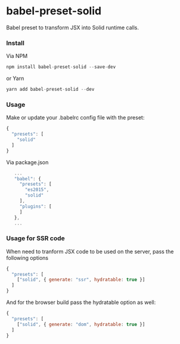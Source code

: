 # babel-preset-solid
Babel preset to transform JSX into Solid runtime calls.

### Install

Via NPM

```javascript
npm install babel-preset-solid --save-dev
```

or Yarn

```javascript
yarn add babel-preset-solid --dev
```

### Usage

Make or update your .babelrc config file with the preset:

```javascript
{
  "presets": [
    "solid"
  ]
}
```

Via package.json

```javascript
   ...
   "babel": {
     "presets": [
       "es2015",
       "solid"
     ],
     "plugins": [
     ]
   },
   ...
```

### Usage for SSR code
When need to tranform JSX code to be used on the server, pass the following options

```javascript
{
  "presets": [
    ["solid", { generate: "ssr", hydratable: true }]
  ]
}
```
And for the browser build pass the hydratable option as well:
```javascript
{
  "presets": [
    ["solid", { generate: "dom", hydratable: true }]
  ]
}
```
